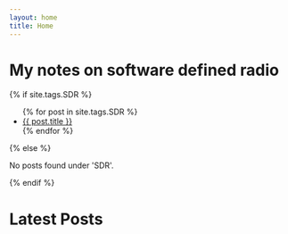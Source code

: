 ```yaml
---
layout: home
title: Home
---
```

# My notes on software defined radio

{% if site.tags.SDR %}
  <ul>
    {% for post in site.tags.SDR %}
      <li><a href="{{ post.url }}">{{ post.title }}</a></li>
    {% endfor %}
  </ul>
{% else %}
  <p>No posts found under 'SDR'.</p>
{% endif %}

# Latest Posts